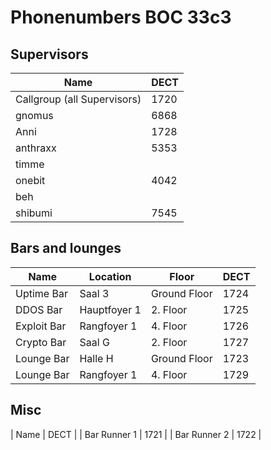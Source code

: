 # Phonenumbers BOC 33c3
## Supervisors
| Name                        | DECT |
| --------------------------- | ---- |
| Callgroup (all Supervisors) | 1720 |
| gnomus                      | 6868 |
| Anni                        | 1728 |
| anthraxx                    | 5353 |
| timme                       |      |
| onebit                      | 4042 |
| beh                         |      |
| shibumi                     | 7545 |

## Bars and lounges
| Name        | Location     | Floor        | DECT |
| ----------- | ------------ | ------------ | ---- |
| Uptime Bar  | Saal 3       | Ground Floor | 1724 |
| DDOS Bar    | Hauptfoyer 1 | 2. Floor     | 1725 |
| Exploit Bar | Rangfoyer 1  | 4. Floor     | 1726 |
| Crypto Bar  | Saal G       | 2. Floor     | 1727 |
| Lounge Bar  | Halle H      | Ground Floor | 1723 |
| Lounge Bar  | Rangfoyer 1  | 4. Floor     | 1729 |

## Misc
| Name         | DECT |
| Bar Runner 1 | 1721 |
| Bar Runner 2 | 1722 |
